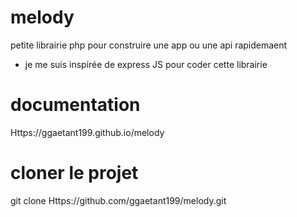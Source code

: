 # melody
petite librairie php pour construire une app ou une api rapidemaent

- je me suis inspirée de express JS pour coder cette librairie

# documentation
Https://ggaetant199.github.io/melody

# cloner le projet

git clone Https://github.com/ggaetant199/melody.git
